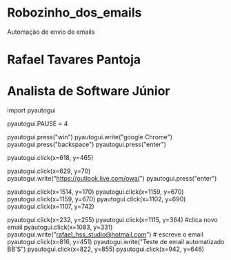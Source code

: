 # Robozinho_dos_emails
Automação de envio de emails

# Rafael Tavares Pantoja
# Analista de Software Júnior

import  pyautogui 

pyautogui.PAUSE = 4


pyautogui.press("win")
pyautogui.write("google Chrome")
pyautogui.press("backspace")
pyautogui.press("enter")

pyautogui.click(x=618, y=465)

pyautogui.click(x=629, y=70)
pyautogui.write("https://outlook.live.com/owa/")
pyautogui.press("enter")

pyautogui.click(x=1514, y=170)
pyautogui.click(x=1159, y=670)
pyautogui.click(x=1159, y=670)
pyautogui.click(x=1102, y=690)
pyautogui.click(x=1107, y=742)

pyautogui.click(x=232, y=255)
pyautogui.click(x=1115, y=364) #clica novo email
pyautogui.click(x=1083, y=331)
pyautogui.write("rafael_hss_studio@hotmail.com") # escreve o email
pyautogui.click(x=816, y=451)
pyautogui.write("Teste de email automatizado BB'S")
pyautogui.click(x=822, y=855)
pyautogui.click(x=942, y=646) 


